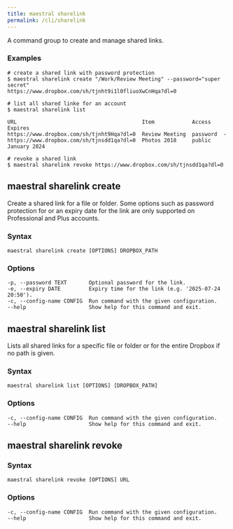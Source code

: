 ```yaml
---
title: maestral sharelink
permalink: /cli/sharelink
---
```


A command group to create and manage shared links.

### Examples

```shell
# create a shared link with password protection
$ maestral sharelink create "/Work/Review Meeting" --password="super secret"
https://www.dropbox.com/sh/tjnht9i1l0fliuoXwCnHqa?dl=0

# list all shared linke for an account
$ maestral sharelink list

URL                                        Item            Access    Expires
https://www.dropbox.com/sh/tjnht9Hqa?dl=0  Review Meeting  password  -
https://www.dropbox.com/sh/tjnsdd1qa?dl=0  Photos 2018     public    January 2024

# revoke a shared link
$ maestral sharelink revoke https://www.dropbox.com/sh/tjnsdd1qa?dl=0
```

## maestral sharelink create

Create a shared link for a file or folder. Some options such as password protection for
or an expiry date for the link are only supported on Professional and Plus accounts.

### Syntax

```
maestral sharelink create [OPTIONS] DROPBOX_PATH
```

### Options

```
-p, --password TEXT       Optional password for the link.
-e, --expiry DATE         Expiry time for the link (e.g. '2025-07-24 20:50').
-c, --config-name CONFIG  Run command with the given configuration.
--help                    Show help for this command and exit.
```

## maestral sharelink list

Lists all shared links for a specific file or folder or for the entire Dropbox if no path
is given.

### Syntax

```
maestral sharelink list [OPTIONS] [DROPBOX_PATH]
```

### Options

```
-c, --config-name CONFIG  Run command with the given configuration.
--help                    Show help for this command and exit.
```

## maestral sharelink revoke

### Syntax

```
maestral sharelink revoke [OPTIONS] URL
```

### Options

```
-c, --config-name CONFIG  Run command with the given configuration.
--help                    Show help for this command and exit.
```
